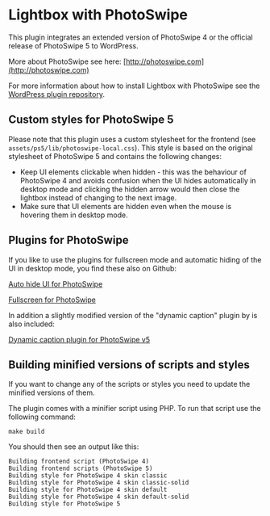 # Lightbox with PhotoSwipe

This plugin integrates an extended version of PhotoSwipe 4 or the official release of PhotoSwipe 5 to WordPress.

More about PhotoSwipe see here: [http://photoswipe.com](http://photoswipe.com)

For more information about how to install Lightbox with PhotoSwipe see the [WordPress plugin repository](https://wordpress.org/plugins/lightbox-photoswipe/).

## Custom styles for PhotoSwipe 5

Please note that this plugin uses a custom stylesheet for the frontend (see `assets/ps5/lib/photoswipe-local.css`).
This style is based on the original stylesheet of PhotoSwipe 5 and contains the following changes:

* Keep UI elements clickable when hidden - this was the behaviour of PhotoSwipe 4 and avoids
  confusion when the UI hides automatically in desktop mode and clicking the hidden arrow
  would then close the lightbox instead of changing to the next image.
* Make sure that UI elements are hidden even when the mouse is hovering them in desktop mode.

## Plugins for PhotoSwipe

If you like to use the plugins for fullscreen mode and automatic hiding of the UI in desktop mode, you find these also on Github:

[Auto hide UI for PhotoSwipe](https://github.com/arnowelzel/photoswipe-auto-hide-ui)

[Fullscreen for PhotoSwipe](https://github.com/arnowelzel/photoswipe-fullscreen)

In addition a slightly modified version of the "dynamic caption" plugin by is also included:

[Dynamic caption plugin for PhotoSwipe v5](https://github.com/dimsemenov/photoswipe-dynamic-caption-plugin)

## Building minified versions of scripts and styles

If you want to change any of the scripts or styles you need to update the minified versions of them.

The plugin comes with a minifier script using PHP. To run that script use the following command:

```
make build
```

You should then see an output like this:

```
Building frontend script (PhotoSwipe 4)
Building frontend scripts (PhotoSwipe 5)
Building style for PhotoSwipe 4 skin classic
Building style for PhotoSwipe 4 skin classic-solid
Building style for PhotoSwipe 4 skin default
Building style for PhotoSwipe 4 skin default-solid
Building style for PhotoSwipe 5
```

